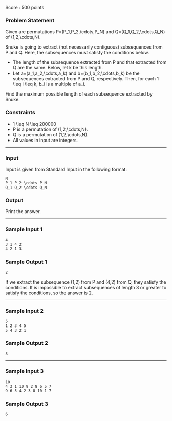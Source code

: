 Score : 500 points

### Problem Statement

Given are permutations P=(P\_1,P\_2,\cdots,P\_N) and Q=(Q\_1,Q\_2,\cdots,Q\_N) of (1,2,\cdots,N).

Snuke is going to extract (not necessarily contiguous) subsequences from P and Q.
Here, the subsequences must satisfy the conditions below.

* The length of the subsequence extracted from P and that extracted from Q are the same. Below, let k be this length.
* Let a=(a\_1,a\_2,\cdots,a\_k) and b=(b\_1,b\_2,\cdots,b\_k) be the subsequences extracted from P and Q, respectively.
  Then, for each 1 \leq i \leq k, b\_i is a multiple of a\_i.

Find the maximum possible length of each subsequence extracted by Snuke.

### Constraints

* 1 \leq N \leq 200000
* P is a permutation of (1,2,\cdots,N).
* Q is a permutation of (1,2,\cdots,N).
* All values in input are integers.

---

### Input

Input is given from Standard Input in the following format:

```
N
P_1 P_2 \cdots P_N
Q_1 Q_2 \cdots Q_N
```

### Output

Print the answer.

---

### Sample Input 1

```
4
3 1 4 2
4 2 1 3
```

### Sample Output 1

```
2
```

If we extract the subsequence (1,2) from P and (4,2) from Q, they satisfy the conditions.
It is impossible to extract subsequences of length 3 or greater to satisfy the conditions, so the answer is 2.

---

### Sample Input 2

```
5
1 2 3 4 5
5 4 3 2 1
```

### Sample Output 2

```
3
```

---

### Sample Input 3

```
10
4 3 1 10 9 2 8 6 5 7
9 6 5 4 2 3 8 10 1 7
```

### Sample Output 3

```
6
```